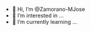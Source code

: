 - 👋 Hi, I’m @Zamorano-MJose
- 👀 I’m interested in ...
- 🌱 I’m currently learning ...

<!---
- 💞️ I’m looking to collaborate on ...
- 📫 How to reach me ...
- 😄 Pronouns: she/her
- ⚡ Fun fact: ...


Zamorano-MJose/Zamorano-MJose is a ✨ special ✨ repository because its `README.md` (this file) appears on your GitHub profile.
You can click the Preview link to take a look at your changes.
--->
